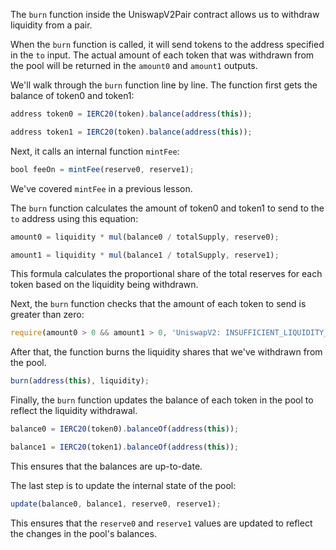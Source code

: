 The `burn` function inside the UniswapV2Pair contract allows us to withdraw liquidity from a pair.  

When the `burn` function is called, it will send tokens to the address specified in the `to` input. The actual amount of each token that was withdrawn from the pool will be returned in the `amount0` and `amount1` outputs.

We'll walk through the `burn` function line by line. The function first gets the balance of token0 and token1:
```javascript
address token0 = IERC20(token).balance(address(this));
```
```javascript
address token1 = IERC20(token).balance(address(this));
```
Next, it calls an internal function `mintFee`: 
```javascript
bool feeOn = mintFee(reserve0, reserve1);
```
We've covered `mintFee` in a previous lesson. 

The `burn` function calculates the amount of token0 and token1 to send to the `to` address using this equation: 
```javascript
amount0 = liquidity * mul(balance0 / totalSupply, reserve0);
```
```javascript
amount1 = liquidity * mul(balance1 / totalSupply, reserve1);
```
This formula calculates the proportional share of the total reserves for each token based on the liquidity being withdrawn. 

Next, the `burn` function checks that the amount of each token to send is greater than zero:
```javascript
require(amount0 > 0 && amount1 > 0, 'UniswapV2: INSUFFICIENT_LIQUIDITY_BURNED');
```
After that, the function burns the liquidity shares that we've withdrawn from the pool.
```javascript
burn(address(this), liquidity);
```
Finally, the `burn` function updates the balance of each token in the pool to reflect the liquidity withdrawal.
```javascript
balance0 = IERC20(token0).balanceOf(address(this));
```
```javascript
balance1 = IERC20(token1).balanceOf(address(this));
```
This ensures that the balances are up-to-date. 

The last step is to update the internal state of the pool:
```javascript
update(balance0, balance1, reserve0, reserve1);
```
This ensures that the `reserve0` and `reserve1` values are updated to reflect the changes in the pool's balances.
